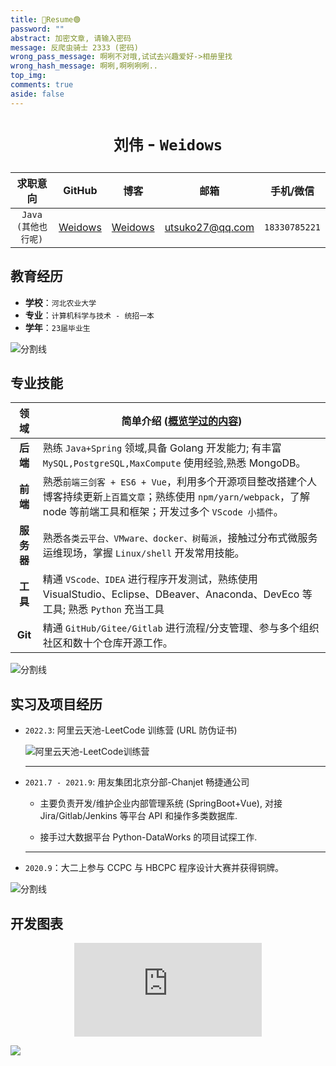 ```yaml
---
title: 🔴Resume🟢
password: ""
abstract: 加密文章, 请输入密码
message: 反爬虫骑士 2333 (密码)
wrong_pass_message: 啊咧不对哦,试试去兴趣爱好->相册里找
wrong_hash_message: 啊咧,啊咧咧咧..
top_img:
comments: true
aside: false
---
```


<!--
 * @Author: Weidows
 * @Date: 2020-08-25 19:14:35
 * @LastEditors: Weidows
 * @LastEditTime: 2022-03-18 13:16:32
 * @FilePath: \Blog-private\source\tags\resume.md
-->

<h1 align="center">

`刘伟` - `Weidows`

</h1>

<center>

|      求职意向       |                GitHub                 |                博客                 |      邮箱       |   手机/微信   |
| :-----------------: | :-----------------------------------: | :---------------------------------: | :-------------: | :-----------: |
| `Java (其他也行呢)` | [Weidows](https://github.com/Weidows) | [Weidows](https://weidows.github.io) | utsuko27@qq.com | `18330785221` |

</center>

## 教育经历

- **学校**：`河北农业大学`
- **专业**：`计算机科学与技术 - 统招一本`
- **学年**：`23届毕业生`
<!-- - **外语能力**： -->

<a>![分割线](https://cdn.jsdelivr.net/gh/Weidows/Images/img/divider.png)</a>

## 专业技能

|    领域    | 简单介绍 ([概览学过的内容](../../post/others/LearnWay))                                                                                               |
| :--------: | ------------------------------------------------------------------------------------------------------------------------------------------------------------------------- |
|  **后端**  | 熟练 `Java+Spring` 领域,具备 Golang 开发能力; 有丰富 `MySQL,PostgreSQL,MaxCompute` 使用经验,熟悉 MongoDB。                                                                |
|  **前端**  | 熟悉`前端三剑客 + ES6 + Vue`，利用多个开源项目整改搭建个人博客持续更新`上百篇文章`；熟练使用 `npm/yarn/webpack`，了解 node 等前端工具和框架；开发过多个 `VScode 小插件`。 |
| **服务器** | 熟悉`各类云平台、VMware、docker、树莓派`，接触过分布式微服务运维现场，掌握 `Linux/shell` 开发常用技能。                                                                   |
|  **工具**  | 精通 `VScode、IDEA` 进行程序开发测试，熟练使用 VisualStudio、Eclipse、DBeaver、Anaconda、DevEco 等工具; 熟悉 `Python` 充当工具                                            |
|  **Git**   | 精通 `GitHub/Gitee/Gitlab` 进行流程/分支管理、参与多个组织社区和数十个仓库开源工作。                                                                                      |

<a>![分割线](https://cdn.jsdelivr.net/gh/Weidows/Images/img/divider.png)</a>

## 实习及项目经历

- `2022.3`: 阿里云天池-LeetCode 训练营 (URL 防伪证书)

  ![阿里云天池-LeetCode训练营](https://ucc-image.oss-cn-beijing.aliyuncs.com/credential/91/3a49c0a0a5904a88a7179073f70d9c4a.png)

  ***

- `2021.7 - 2021.9`: 用友集团北京分部-Chanjet 畅捷通公司

  - 主要负责开发/维护企业内部管理系统 (SpringBoot+Vue), 对接 Jira/Gitlab/Jenkins 等平台 API 和操作多类数据库.

  - 接手过大数据平台 Python-DataWorks 的项目试探工作.

  ***

- `2020.9`：大二上参与 CCPC 与 HBCPC 程序设计大赛并获得铜牌。

<a>![分割线](https://cdn.jsdelivr.net/gh/Weidows/Images/img/divider.png)</a>

<!-- ## 优势

1. 面临复杂问题,熟练通过 CSDN、、GitHub、Google、Stack Overflow 等平台寻找解决方案。

2. 熟练阅读各种中英文文章、API 文档、操作手册而不会头大。

3. 良好的注释习惯和编程规范，不会写出常见的 Bug。

4. 强大的自驱学习能力，基础经验扎实，各领域上手迅速。 -->

## 开发图表

<figure align="center">
  <!-- <embed src="https://wakatime.com/share/@bd43b19c-e71d-4edd-a297-cc2989d16939/52e64048-9e55-4aae-8330-448dd1cd1ec0.svg"></embed> -->
  <embed src="https://wakatime.com/share/@bd43b19c-e71d-4edd-a297-cc2989d16939/eaaa34e5-e813-4c06-8793-5af9e53895f7.svg"></embed>
</figure>

<img
    loading="lazy"
    id="wakatime"
    class="pic loaded"
    src="https://github-readme-stats.vercel.app/api/wakatime?username=Weidows&amp;bg_color=222222&amp;text_color=DDD&amp;hide_border=true"
    style="align: center"
    onclick="window.open('https://wakatime.com/@Weidows','_blank')"
  />

